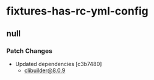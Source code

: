 # fixtures-has-rc-yml-config

## null

### Patch Changes

- Updated dependencies [c3b7480]
  - clibuilder@8.0.9
